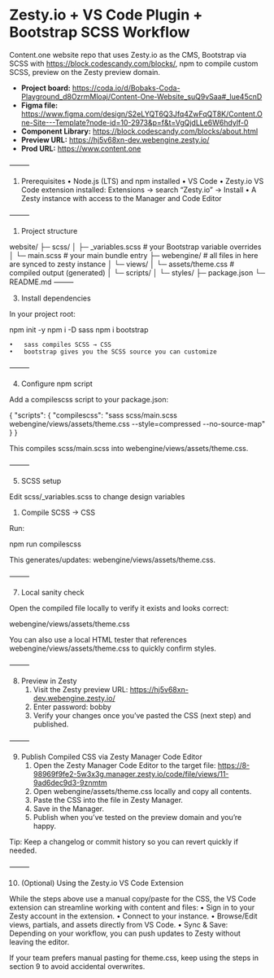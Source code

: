 # Zesty.io + VS Code Plugin + Bootstrap SCSS Workflow

Content.one website repo that uses Zesty.io as the CMS, Bootstrap via SCSS with https://block.codescandy.com/blocks/, npm to compile custom SCSS, preview on the Zesty preview domain.

* **Project board:** https://coda.io/d/Bobaks-Coda-Playground_d8OzrmMloaj/Content-One-Website_suQ9vSaa#_lue45cnD
* **Figma file:** https://www.figma.com/design/S2eLYQT6Q3Jfq4ZwFqQT8K/Content.One-Site---Template?node-id=10-2973&p=f&t=VgQjdLLe6W6hdylf-0
* **Component Library:** https://block.codescandy.com/blocks/about.html
* **Preview URL:** https://hj5v68xn-dev.webengine.zesty.io/
* **Prod URL:** https://www.content.one

⸻

1) Prerequisites
	•	Node.js (LTS) and npm installed
	•	VS Code
	•	Zesty.io VS Code extension installed: Extensions → search “Zesty.io” → Install
	•	A Zesty instance with access to the Manager and Code Editor

⸻

1) Project structure 

website/
├─ scss/
│  ├─ _variables.scss   # your Bootstrap variable overrides
│  └─ main.scss         # your main bundle entry
├─ webengine/       # all files in here are synced to zesty instance
│  └─ views/
│     └─ assets/theme.css      # compiled output (generated)
│  └─ scripts/
│  └─ styles/
├─ package.json
└─ README.md
⸻


3) Install dependencies

In your project root:

npm init -y
npm i -D sass
npm i bootstrap

	•	sass compiles SCSS → CSS
	•	bootstrap gives you the SCSS source you can customize

⸻

4) Configure npm script

Add a compilescss script to your package.json:

{
  "scripts": {
    "compilescss": "sass scss/main.scss webengine/views/assets/theme.css --style=compressed --no-source-map"
  }
}

This compiles scss/main.scss into webengine/views/assets/theme.css.

⸻

5) SCSS setup

Edit scss/_variables.scss to change design variables


1) Compile SCSS → CSS

Run:

npm run compilescss

This generates/updates: webengine/views/assets/theme.css.

⸻

7) Local sanity check

Open the compiled file locally to verify it exists and looks correct:

webengine/views/assets/theme.css

You can also use a local HTML tester that references webengine/views/assets/theme.css to quickly confirm styles.

⸻

8) Preview in Zesty
	1.	Visit the Zesty preview URL: https://hj5v68xn-dev.webengine.zesty.io/
	2.	Enter password: bobby
	3.	Verify your changes once you’ve pasted the CSS (next step) and published.

⸻

9) Publish Compiled CSS via Zesty Manager Code Editor
	1.	Open the Zesty Manager Code Editor to the target file:
https://8-98969f9fe2-5w3x3g.manager.zesty.io/code/file/views/11-9ad6dec9d3-9znmtm
	2.	Open webengine/assets/theme.css locally and copy all contents.
	3.	Paste the CSS into the file in Zesty Manager.
	4.	Save in the Manager.
	5.	Publish when you’ve tested on the preview domain and you’re happy.

Tip: Keep a changelog or commit history so you can revert quickly if needed.

⸻

10) (Optional) Using the Zesty.io VS Code Extension

While the steps above use a manual copy/paste for the CSS, the VS Code extension can streamline working with content and files:
	•	Sign in to your Zesty account in the extension.
	•	Connect to your instance.
	•	Browse/Edit views, partials, and assets directly from VS Code.
	•	Sync & Save: Depending on your workflow, you can push updates to Zesty without leaving the editor.

If your team prefers manual pasting for theme.css, keep using the steps in section 9 to avoid accidental overwrites.

